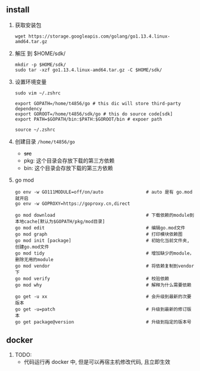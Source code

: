 ## install

1. 获取安装包

   ```shell
   wget https://storage.googleapis.com/golang/go1.13.4.linux-amd64.tar.gz
   ```

2. 解压 到 \$HOME/sdk/

   ```shell
   mkdir -p $HOME/sdk/
   sudo tar -xzf go1.13.4.linux-amd64.tar.gz -C $HOME/sdk/
   ```

3. 设置环境变量

   ```shell
   sudo vim ~/.zshrc

   export GOPATH=/home/t4856/go # this dic will store third-party dependency
   export GOROOT=/home/t4856/sdk/go # this do source code[sdk]
   export PATH=$GOPATH/bin:$PATH:$GOROOT/bin # expoer path

   source ~/.zshrc
   ```

4. 创建目录 `/home/t4856/go`

   - ~~src~~
   - pkg: 这个目录会存放下载的第三方依赖
   - bin: 这个目录会存放下载的第三方依赖

5. go mod

   ```shell
   go env -w GO111MODULE=off/on/auto                # auto 是有 go.mod 就开启
   go env -w GOPROXY=https://goproxy.cn,direct

   go mod download                                  # 下载依赖的module到本地cache[默认为$GOPATH/pkg/mod目录]
   go mod edit                                      # 编辑go.mod文件
   go mod graph                                     # 打印模块依赖图
   go mod init [package]                            # 初始化当前文件夹, 创建go.mod文件
   go mod tidy                                      # 增加缺少的module，删除无用的module
   go mod vendor                                    # 将依赖复制到vendor下
   go mod verify                                    # 校验依赖
   go mod why                                       # 解释为什么需要依赖

   go get -u xx                                     # 会升级到最新的次要版本
   go get -u=patch                                  # 升级到最新的修订版本
   go get package@version                           # 升级到指定的版本号
   ```

## docker

1. TODO:
   - 代码运行再 docker 中, 但是可以再宿主机修改代码, 且立即生效
